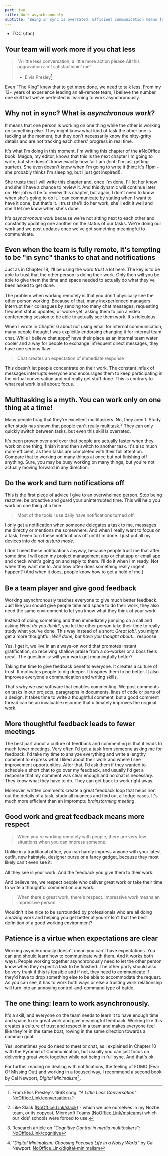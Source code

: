 ```yaml
---
part: two
title: Work asynchronously
subtitle: "Being in sync is overrated. Efficient communication means fewer interruptions."
---
```


* TOC
{:toc}

## Your team will work more if you chat less

> "A little less conversation, a little more action please
> All this aggravation ain't satisfactionin' me"
> - Elvis Presley[^1]

Even "The King" knew that to get more done, we need to talk less. From my 13+ years of experience leading an all-remote team, I believe the number one skill that we’ve perfected is learning to work asynchronously.

## Why not in sync? What is *asynchronous work*?

It means that one person is working on one thing while the other is working on something else. They might know what kind of task the other one is tackling at the moment, but they don't necessarily know the nitty-gritty details and are not tracking each others' progress in real time.

It's what I'm doing in this moment. I'm writing this chapter of the #NoOffice book. Magda, my editor, knows that this is the next chapter I'm going to write, but she doesn't know exactly how far I am (hint: I'm just getting started). She even doesn't know when I'm going to write it (hint: it's 11pm – she probably thinks I'm sleeping, but I just got inspired!).

She trusts that I will write this chapter and, once I'm done, I'll let her know and she'll have a chance to review it. And this dynamic will continue later on. Her job will be to review this chapter, but again, I don't need to know when she's going to do it. I can communicate by stating when I want to have it done, but that's it. I trust she'll do her work, she'll edit it well and she'll let me know when she's done.

It's *asynchronous work* because we're not sitting next to each other and constantly updating one another on the status of our tasks. We're doing our work and we post updates once we've got something meaningful to communicate.

## Even when the team is fully remote, it's tempting to be "in sync" thanks to chat and notifications

Just as in Chapter 18, I'll be using the word *trust* a lot here. The key is to be able to trust that the other person is doing their work. Only then will you be able to give them the time and space needed to actually do what they've been asked to get done.

The problem when working remotely is that you don't physically see the other person working. Because of that, many inexperienced managers interrupt their colleagues by sending too many chat messages, requesting frequent status updates, or worse yet, asking them to join a video conferencing session to be able to actually see them work. It's ridiculous.

When I wrote in Chapter 6 about not using email for internal communication, many people thought I was explicitly endorsing changing it for internal team chat. While I believe chat apps[^2] have their place as an internal team water cooler and a way for people to exchange infrequent direct messages, they have one serious flaw:

> Chat creates an expectation of immediate response

This doesn't let people concentrate on their work. The constant influx of messages interrupts everyone and encourages them to keep participating in the virtual conversation and not really get stuff done. This is contrary to what real work is all about: focus.

## Multitasking is a myth. You can work only on one thing at a time!

Many people brag that they're excellent multitaskers. No, they aren't. Study after study has shown that people can't really multitask.[^3] They can only quickly switch between tasks, but even this skill is overrated.

It's been proven over and over that people are actually faster when they work on one thing, finish it and then switch to another task. It's also much more efficient, as their tasks are completed with their full attention. Compare that to working on many things at once but not finishing off anything. Sure, you may be busy working on many things, but you're not actually moving forward in any direction.

## Do the work and turn notifications off

This is the first piece of advice I give to an overwhelmed person. Stop being reactive; be proactive and guard your uninterrupted time. This will help you work on one thing at a time.

> Most of the tools I use daily have notifications turned off. 

I only get a notification when someone delegates a task to me, messages me directly or mentions me somewhere. And when I really want to focus on a task, I even turn these notifications off until I'm done. I just put all my devices into *do not disturb mode*.

I don't need these notifications anyway, because people trust me that after some time I will open my project management app or chat app or email app and check what's going on and reply to them. I'll do it when I'm ready. Not when they want me to. And how often does something really urgent happen? (And when it does, people know how to get a hold of me.)

## Be a team player and give good feedback

Working asynchronously teaches everyone to give much better feedback. Just like you should give people time and space to do their work, they also need the same environment to let you know what they think of your work.

Instead of doing something and then immediately jumping on a call and asking *What do you think?*, you let the other person take their time to really study what you've done. This way instead of a short: *Great job!*, you might get a more thoughtful: *Well done, but have you thought about...* response.

Yes, I get it, we live in an always-on world that promotes instant gratification, so receiving shallow praise from a co-worker or a boss feels great. The question is: will your work get meaningfully better?

Taking the time to give feedback benefits everyone. It creates a culture of trust. It motivates people to dig deeper. It inspires them to be better. It also improves everyone's communication and writing skills.

That's why we use software that enables commenting. We post comments on tasks in our projects, paragraphs in documents, lines of code or parts of a design. It takes time to write a thoughtful comment, but a good comment thread can be an invaluable resource that ultimately improves the original work.

## More thoughtful feedback leads to fewer meetings

The best part about a culture of feedback and commenting is that it leads to much fewer meetings. Very often I'd get a task from someone asking me for feedback. I'd take my time to analyze everything and write a lengthy comment to express what I liked about their work and where I see improvement opportunities. After that, I'd ask them if they wanted to schedule a short chat to go over my feedback, and usually I'd get a response that my comment was clear enough and no chat is necessary. They know what they have to do. They can get back to work right away.

Moreover, written comments create a great feedback loop that helps iron out the details of a task, study all nuances and find out all edge cases. It's much more efficient than an impromptu *brainstorming meeting*.

## Good work and great feedback means more respect

> When you're working remotely with people, there are very few situations when you can impress someone.

Unlike in a traditional office, you can hardly impress anyone with your latest outfit, new hairstyle, designer purse or a fancy gadget, because they most likely can't even see it.

All they see is your work. And the feedback you give them to their work.

And believe me, we respect people who deliver great work or take their time to write a thoughtful comment on our work. 

> When there's great work, there's respect. Impressive work means an impressive person.

Wouldn't it be nice to be surrounded by professionals who are all doing amazing work and helping you get better at yours? Isn't that the best definition of a good working environment?

## Patience is a virtue when expectations are clear

Working asynchronously doesn't mean you can't have expectations. You can and should learn how to communicate with them. And it works both ways. People working together asynchronously need to let the other person know when they expect a task to be finished. The other party should also be very frank if this is feasible and if not, they need to communicate if they'd have to drop something else to be able to accommodate the request. As you can see, it has to work both ways or else a trusting work relationship will turn into an annoying control-and-command type of battle.

## The one thing: learn to work asynchronously.

It's a skill, and everyone on the team needs to learn it to have enough time and space to do great work and give meaningful feedback. Working like this creates a culture of trust and respect in a team and makes everyone feel like they're in the same boat, rowing in the same direction towards a common goal.

Yes, sometimes you do need to meet or chat, as I explained in Chapter 10 with the Pyramid of Communication, but usually you can just focus on delivering great work together while not being in full sync. And that's ok.

For further reading on dealing with notifications, the feeling of FOMO (Fear Of Missing Out) and working in a focused way, I recommend a second book by Cal Newport, *Digital Minimalism*[^4].

[^1]: From Elvis Presley's 1968 song: *"A Little Less Conversation"*: [NoOffice.Link/conversation](https://nooffice.link/conversation)

[^2]: Like Slack ([NoOffice.Link/slack](https://nooffice.link/slack)) - which we use ourselves in my Nozbe team, or its copycat, Microsoft Teams ([NoOffice.Link/msteams](https://nooffice.link/msteams)) which our kids' schools were forced to use.

[^3]: Research article on *"Cognitive Control in media multitaskers"*: [NoOffice.Link/cognitive](https://nooffice.link/cognitive) 

[^4]: *"Digital Minimalism: Choosing Focused Life in a Noisy World"* by Cal Newport: [NoOffice.Link/digital-minimalism](https://nooffice.link/digital-minimalism)
